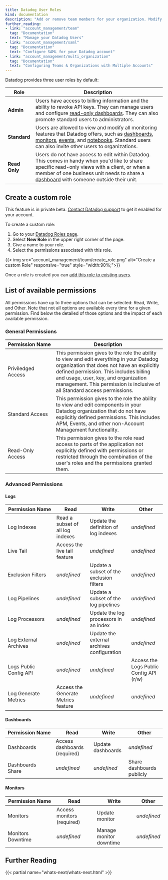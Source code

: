 ```yaml
---
title: Datadog User Roles
kind: documentation
description: "Add or remove team members for your organization. Modify team member roles."
further_reading:
- link: "account_management/team"
  tag: "Documentation"
  text: "Manage your Datadog Users"
- link: "account_management/saml"
  tag: "Documentation"
  text: "Configure SAML for your Datadog account"
- link: "account_management/multi_organization"
  tag: "Documentation"
  text: "Configuring Teams & Organizations with Multiple Accounts"
---
```


Datadog provides three user roles by default:

| Role          | Description                                                                                                                                                                                                                                  |
|---------------|----------------------------------------------------------------------------------------------------------------------------------------------------------------------------------------------------------------------------------------------|
| **Admin**     | Users have access to billing information and the ability to revoke API keys. They can manage users and configure [read-only dashboards][1]. They can also promote standard users to administrators.                                          |
| **Standard**  | Users are allowed to view and modify all monitoring features that Datadog offers, such as [dashboards][1], [monitors][2], [events][3], and [notebooks][4]. Standard users can also invite other users to organizations.                      |
| **Read Only** | Users do not have access to edit within Datadog. This comes in handy when you'd like to share specific read-only views with a client, or when a member of one business unit needs to share a [dashboard][1] with someone outside their unit. |

## Create a custom role

<div class="alert alert-warning">
This feature is in private beta. <a href="/help">Contact Datadog support</a> to get it enabled for your account.
</div>

To create a custom role:

1. Go to your [Datadog Roles page][5].
2. Select **New Role** in the upper right corner of the page.
3. Give a name to your role.
4. Select the permissions associated with this role.

{{< img src="account_management/team/create_role.png" alt="Create a custom Role" responsive="true" style="width:90%;">}}

Once a role is created you can [add this role to existing users][6].

## List of available permissions

All permissions have up to three options that can be selected: Read, Write, and Other. Note that not all options are available every time for a given permission. Find below the detailed of those options and the impact of each available permission.

### General Permissions

| Permission Name    | Description                                                                                                                                                                                                                                                                                           |
|--------------------|-------------------------------------------------------------------------------------------------------------------------------------------------------------------------------------------------------------------------------------------------------------------------------------------------------|
| Priviledged Access | This permission gives to the role the ability to view and edit everything in your Datadog organization that does not have an explicitly defined permission. This includes billing and usage, user, key, and organization management. This permission is inclusive of all Standard access permissions. |
| Standard Access    | This permission gives to the role the ability to view and edit components in your Datadog organization that do not have explicitly defined permissions. This includes APM, Events, and other non-Account Management functionality.                                                                    |
| Read-Only Access   | This permission gives to the role read access to parts of the application not explicitly defined with permissions or restricted through the combination of the user's roles and the permissions granted them.                                                                                         |

### Advanced Permissions

#### Logs

| Permission Name        | Read                                | Write                                      | Other                                   |
|------------------------|-------------------------------------|--------------------------------------------|-----------------------------------------|
| Log Indexes            | Read a subset of all log indexes    | Update the definition of log indexes       | *undefined*                             |
| Live Tail              | Access the live tail feature        | *undefined*                                | *undefined*                             |
| Exclusion Filters      | *undefined*                         | Update a subset of the exclusion filters   | *undefined*                             |
| Log Pipelines          | *undefined*                         | Update a subset of the log pipelines       | *undefined*                             |
| Log Processors         | *undefined*                         | Update the log processors in an index      | *undefined*                             |
| Log External Archives  | *undefined*                         | Update the external archives configuration | *undefined*                             |
| Logs Public Config API | *undefined*                         | *undefined*                                | Access the Logs Public Config API (r/w) |
| Log Generate Metrics   | Access the Generate Metrics feature | *undefined*                                | *undefined*                             |

#### Dashboards

| Permission Name  | Read                         | Write             | Other                     |
|------------------|------------------------------|-------------------|---------------------------|
| Dashboards       | Access dashboards (required) | Update dashboards | *undefined*               |
| Dashboards Share | *undefined*                  | *undefined*       | Share dashboards publicly |

#### Monitors

| Permission Name   | Read                       | Write                   | Other       |
|-------------------|----------------------------|-------------------------|-------------|
| Monitors          | Access monitors (required) | Update monitor          | *undefined* |
| Monitors Downtime | *undefined*                | Manage monitor downtime | *undefined* |

## Further Reading

{{< partial name="whats-next/whats-next.html" >}}

[1]: /graphing/dashboards
[2]: /monitors
[3]: /graphing/event_stream
[4]: /graphing/notebooks
[5]: https://app.datadoghq.com/rbac
[6]: /account_management/team/#edit-a-user-roles
